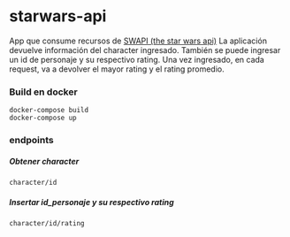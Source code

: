 # starwars-api

App que consume recursos de [SWAPI (the star wars api)](https://swapi.dev/)
La aplicación devuelve información del character ingresado. También se puede ingresar un id de personaje y su respectivo
rating. Una vez ingresado, en cada request, va a devolver el mayor rating y el rating promedio.

### Build en docker

```
docker-compose build
docker-compose up
```

### endpoints
##### Obtener character 
```
character/id
```
##### Insertar id_personaje y su respectivo rating
```
character/id/rating
```